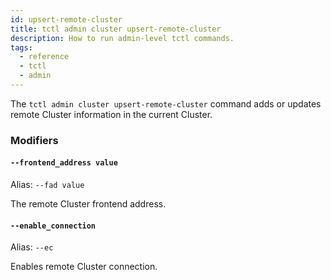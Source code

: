 ```yaml
---
id: upsert-remote-cluster
title: tctl admin cluster upsert-remote-cluster
description: How to run admin-level tctl commands.
tags:
  - reference
  - tctl
  - admin
---
```


The `tctl admin cluster upsert-remote-cluster` command adds or updates remote Cluster information in the current Cluster.

### Modifiers

#### `--frontend_address value`

Alias: `--fad value`

The remote Cluster frontend address.

#### `--enable_connection`

Alias: `--ec`

Enables remote Cluster connection.
